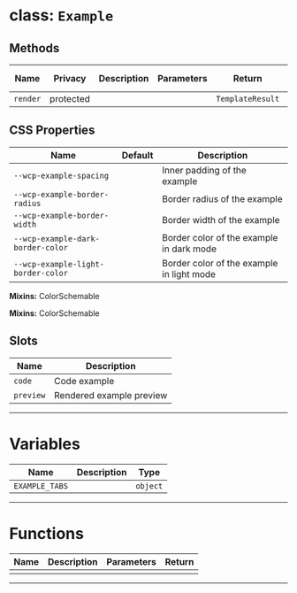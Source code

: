 # class: `Example`

## Methods

| Name     | Privacy   | Description | Parameters | Return           | Inherited From |
| -------- | --------- | ----------- | ---------- | ---------------- | -------------- |
| `render` | protected |             |            | `TemplateResult` |                |

## CSS Properties

| Name                               | Default | Description                               |
| ---------------------------------- | ------- | ----------------------------------------- |
| `--wcp-example-spacing`            |         | Inner padding of the example              |
| `--wcp-example-border-radius`      |         | Border radius of the example              |
| `--wcp-example-border-width`       |         | Border width of the example               |
| `--wcp-example-dark-border-color`  |         | Border color of the example in dark mode  |
| `--wcp-example-light-border-color` |         | Border color of the example in light mode |

**Mixins:** ColorSchemable

**Mixins:** ColorSchemable

## Slots

| Name      | Description              |
| --------- | ------------------------ |
| `code`    | Code example             |
| `preview` | Rendered example preview |

<hr/>

# Variables

| Name           | Description | Type     |
| -------------- | ----------- | -------- |
| `EXAMPLE_TABS` |             | `object` |

<hr/>

# Functions

| Name | Description | Parameters | Return |
| ---- | ----------- | ---------- | ------ |
|      |             |            |        |

<hr/>
